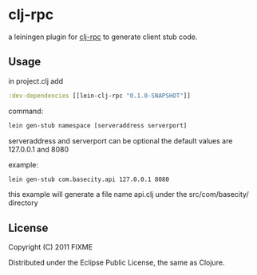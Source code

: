 # clj-rpc

a leiningen plugin for [clj-rpc](https://github.com/zhuangxm/clj-rpc)
to generate client stub code.

## Usage 

in project.clj add

````clojure
:dev-dependencies [[lein-clj-rpc "0.1.0-SNAPSHOT"]]
````

command:

````bash
lein gen-stub namespace [serveraddress serverport]
````
serveraddress and serverport can be optional
the default values are 127.0.0.1 and 8080

example:

```bash
lein gen-stub com.basecity.api 127.0.0.1 8080
```
this example will generate a file name api.clj under the
src/com/basecity/ directory


## License

Copyright (C) 2011 FIXME

Distributed under the Eclipse Public License, the same as Clojure.


